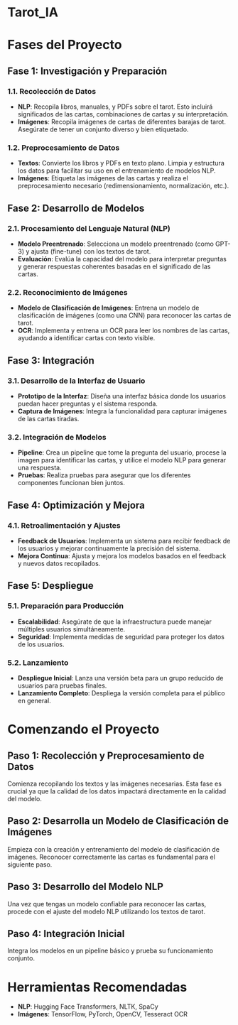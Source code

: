 # Tarot_IA

# Fases del Proyecto

## Fase 1: Investigación y Preparación

### 1.1. Recolección de Datos
- **NLP**: Recopila libros, manuales, y PDFs sobre el tarot. Esto incluirá significados de las cartas, combinaciones de cartas y su interpretación.
- **Imágenes**: Recopila imágenes de cartas de diferentes barajas de tarot. Asegúrate de tener un conjunto diverso y bien etiquetado.

### 1.2. Preprocesamiento de Datos
- **Textos**: Convierte los libros y PDFs en texto plano. Limpia y estructura los datos para facilitar su uso en el entrenamiento de modelos NLP.
- **Imágenes**: Etiqueta las imágenes de las cartas y realiza el preprocesamiento necesario (redimensionamiento, normalización, etc.).

## Fase 2: Desarrollo de Modelos

### 2.1. Procesamiento del Lenguaje Natural (NLP)
- **Modelo Preentrenado**: Selecciona un modelo preentrenado (como GPT-3) y ajusta (fine-tune) con los textos de tarot.
- **Evaluación**: Evalúa la capacidad del modelo para interpretar preguntas y generar respuestas coherentes basadas en el significado de las cartas.

### 2.2. Reconocimiento de Imágenes
- **Modelo de Clasificación de Imágenes**: Entrena un modelo de clasificación de imágenes (como una CNN) para reconocer las cartas de tarot.
- **OCR**: Implementa y entrena un OCR para leer los nombres de las cartas, ayudando a identificar cartas con texto visible.

## Fase 3: Integración

### 3.1. Desarrollo de la Interfaz de Usuario
- **Prototipo de la Interfaz**: Diseña una interfaz básica donde los usuarios puedan hacer preguntas y el sistema responda.
- **Captura de Imágenes**: Integra la funcionalidad para capturar imágenes de las cartas tiradas.

### 3.2. Integración de Modelos
- **Pipeline**: Crea un pipeline que tome la pregunta del usuario, procese la imagen para identificar las cartas, y utilice el modelo NLP para generar una respuesta.
- **Pruebas**: Realiza pruebas para asegurar que los diferentes componentes funcionan bien juntos.

## Fase 4: Optimización y Mejora

### 4.1. Retroalimentación y Ajustes
- **Feedback de Usuarios**: Implementa un sistema para recibir feedback de los usuarios y mejorar continuamente la precisión del sistema.
- **Mejora Continua**: Ajusta y mejora los modelos basados en el feedback y nuevos datos recopilados.

## Fase 5: Despliegue

### 5.1. Preparación para Producción
- **Escalabilidad**: Asegúrate de que la infraestructura puede manejar múltiples usuarios simultáneamente.
- **Seguridad**: Implementa medidas de seguridad para proteger los datos de los usuarios.

### 5.2. Lanzamiento
- **Despliegue Inicial**: Lanza una versión beta para un grupo reducido de usuarios para pruebas finales.
- **Lanzamiento Completo**: Despliega la versión completa para el público en general.

# Comenzando el Proyecto

## Paso 1: Recolección y Preprocesamiento de Datos
Comienza recopilando los textos y las imágenes necesarias. Esta fase es crucial ya que la calidad de los datos impactará directamente en la calidad del modelo.

## Paso 2: Desarrolla un Modelo de Clasificación de Imágenes
Empieza con la creación y entrenamiento del modelo de clasificación de imágenes. Reconocer correctamente las cartas es fundamental para el siguiente paso.

## Paso 3: Desarrollo del Modelo NLP
Una vez que tengas un modelo confiable para reconocer las cartas, procede con el ajuste del modelo NLP utilizando los textos de tarot.

## Paso 4: Integración Inicial
Integra los modelos en un pipeline básico y prueba su funcionamiento conjunto.

# Herramientas Recomendadas
- **NLP**: Hugging Face Transformers, NLTK, SpaCy
- **Imágenes**: TensorFlow, PyTorch, OpenCV, Tesseract OCR
